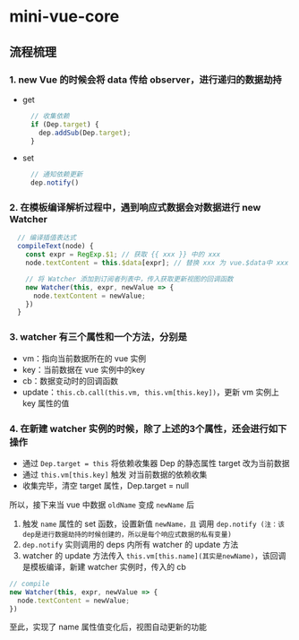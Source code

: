# mini-vue-core

## 流程梳理

### 1. new Vue 的时候会将 data 传给 observer，进行递归的数据劫持
  - get
    ```js
      // 收集依赖
      if (Dep.target) {
        dep.addSub(Dep.target);
      }
    ```
  - set
    ```js
      // 通知依赖更新
      dep.notify()
    ```

### 2. 在模板编译解析过程中，遇到响应式数据会对数据进行 new Watcher
  ```js
    // 编译插值表达式
    compileText(node) {
      const expr = RegExp.$1; // 获取 {{ xxx }} 中的 xxx
      node.textContent = this.$data[expr]; // 替换 xxx 为 vue.$data中 xxx 属性的值

      // 将 Watcher 添加到订阅者列表中，传入获取更新视图的回调函数
      new Watcher(this, expr, newValue => {
        node.textContent = newValue;
      })
    }
  ```

### 3. watcher 有三个属性和一个方法，分别是
  - vm：指向当前数据所在的 vue 实例
  - key：当前数据在 vue 实例中的key
  - cb：数据变动时的回调函数
  - update：`this.cb.call(this.vm, this.vm[this.key])`，更新 vm 实例上 key 属性的值

### 4. 在新建 watcher 实例的时候，除了上述的3个属性，还会进行如下操作
  - 通过 `Dep.target = this` 将依赖收集器 Dep 的静态属性 target 改为当前数据
  - 通过 `this.vm[this.key]` 触发 对当前数据的依赖收集
  - 收集完毕，清空 target 属性，Dep.target = null



所以，接下来当 vue 中数据 `oldName` 变成 `newName` 后

1. 触发 `name` 属性的 set 函数，设置新值 `newName，且` 调用 `dep.notify (注：该dep是进行数据劫持的时候创建的，所以是每个响应式数据的私有变量)`
2. `dep.notify` 实则调用的 deps 内所有 watcher 的 update 方法
3. watcher 的 update 方法传入 `this.vm[this.name](其实是newName)`，该回调是模板编译，新建 watcher 实例时，传入的 cb

```js
// compile
new Watcher(this, expr, newValue => {
  node.textContent = newValue;
})
```

至此，实现了 name 属性值变化后，视图自动更新的功能
